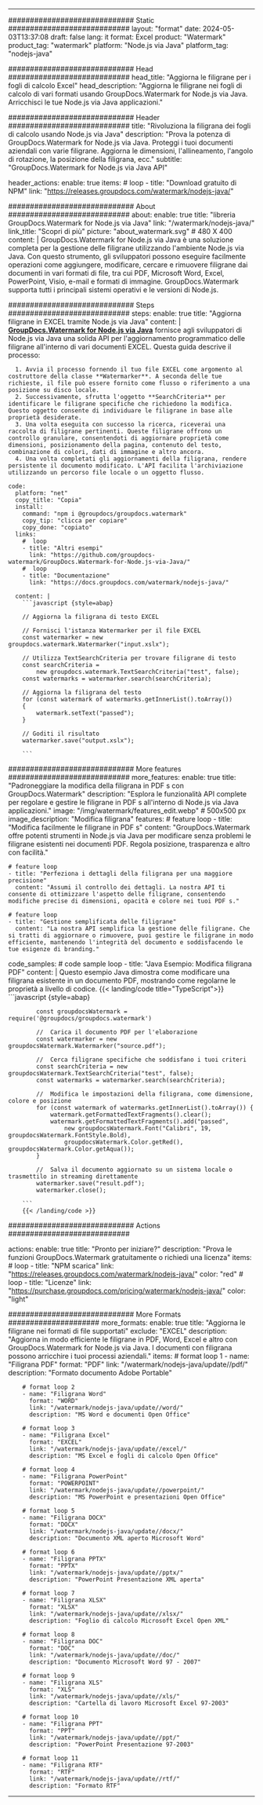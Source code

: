 
---
############################# Static ############################
layout: "format"
date:  2024-05-03T13:37:08
draft: false
lang: it
format: Excel
product: "Watermark"
product_tag: "watermark"
platform: "Node.js via Java"
platform_tag: "nodejs-java"

############################# Head ############################
head_title: "Aggiorna le filigrane per i fogli di calcolo Excel"
head_description: "Aggiorna le filigrane nei fogli di calcolo di vari formati usando GroupDocs.Watermark for Node.js via Java. Arricchisci le tue Node.js via Java applicazioni."

############################# Header ############################
title: "Rivoluziona la filigrana dei fogli di calcolo usando Node.js via Java" 
description: "Prova la potenza di GroupDocs.Watermark for Node.js via Java. Proteggi i tuoi documenti aziendali con varie filigrane. Aggiorna le dimensioni, l'allineamento, l'angolo di rotazione, la posizione della filigrana, ecc."
subtitle: "GroupDocs.Watermark for Node.js via Java API" 

header_actions:
  enable: true
  items:
    #  loop
    - title: "Download gratuito di NPM"
      link: "https://releases.groupdocs.com/watermark/nodejs-java/"
      
############################# About ############################
about:
    enable: true
    title: "libreria GroupDocs.Watermark for Node.js via Java"
    link: "/watermark/nodejs-java/"
    link_title: "Scopri di più"
    picture: "about_watermark.svg" # 480 X 400
    content: |
       GroupDocs.Watermark for Node.js via Java è una soluzione completa per la gestione delle filigrane utilizzando l'ambiente Node.js via Java. Con questo strumento, gli sviluppatori possono eseguire facilmente operazioni come aggiungere, modificare, cercare e rimuovere filigrane dai documenti in vari formati di file, tra cui PDF, Microsoft Word, Excel, PowerPoint, Visio, e-mail e formati di immagine. GroupDocs.Watermark supporta tutti i principali sistemi operativi e le versioni di Node.js.

############################# Steps ############################
steps:
    enable: true
    title: "Aggiorna filigrane in EXCEL tramite Node.js via Java"
    content: |
      **[GroupDocs.Watermark for Node.js via Java](https://products.groupdocs.com/watermark/nodejs-java/)** fornisce agli sviluppatori di Node.js via Java una solida API per l'aggiornamento programmatico delle filigrane all'interno di vari documenti EXCEL. Questa guida descrive il processo:
      
      1. Avvia il processo fornendo il tuo file EXCEL come argomento al costruttore della classe **Watermarker**. A seconda delle tue richieste, il file può essere fornito come flusso o riferimento a una posizione su disco locale.
      2. Successivamente, sfrutta l'oggetto **SearchCriteria** per identificare le filigrane specifiche che richiedono la modifica. Questo oggetto consente di individuare le filigrane in base alle proprietà desiderate.
      3. Una volta eseguita con successo la ricerca, riceverai una raccolta di filigrane pertinenti. Queste filigrane offrono un controllo granulare, consentendoti di aggiornare proprietà come dimensioni, posizionamento della pagina, contenuto del testo, combinazione di colori, dati di immagine e altro ancora.
      4. Una volta completati gli aggiornamenti della filigrana, rendere persistente il documento modificato. L'API facilita l'archiviazione utilizzando un percorso file locale o un oggetto flusso.
   
    code:
      platform: "net"
      copy_title: "Copia"
      install:
        command: "npm i @groupdocs/groupdocs.watermark"
        copy_tip: "clicca per copiare"
        copy_done: "copiato"
      links:
        #  loop
        - title: "Altri esempi"
          link: "https://github.com/groupdocs-watermark/GroupDocs.Watermark-for-Node.js-via-Java/"
        #  loop
        - title: "Documentazione"
          link: "https://docs.groupdocs.com/watermark/nodejs-java/"
          
      content: |
        ```javascript {style=abap}

        // Aggiorna la filigrana di testo EXCEL

        // Fornisci l'istanza Watermarker per il file EXCEL
        const watermarker = new groupdocs.watermark.Watermarker("input.xslx");

        // Utilizza TextSearchCriteria per trovare filigrane di testo
        const searchCriteria = 
            new groupdocs.watermark.TextSearchCriteria("test", false);
        const watermarks = watermarker.search(searchCriteria);
        
        // Aggiorna la filigrana del testo
        for (const watermark of watermarks.getInnerList().toArray())
        {
            watermark.setText("passed");
        }

        // Goditi il ​​risultato
        watermarker.save("output.xslx");
        
        ```            

############################# More features ############################
more_features:
  enable: true
  title: "Padroneggiare la modifica della filigrana in PDF s con GroupDocs.Watermark"
  description: "Esplora le funzionalità API complete per regolare e gestire le filigrane in PDF s all'interno di Node.js via Java applicazioni."
  image: "/img/watermark/features_edit.webp" # 500x500 px
  image_description: "Modifica filigrana"
  features:
    # feature loop
    - title: "Modifica facilmente le filigrane in PDF s"
      content: "GroupDocs.Watermark offre potenti strumenti in Node.js via Java per modificare senza problemi le filigrane esistenti nei documenti PDF. Regola posizione, trasparenza e altro con facilità."

    # feature loop
    - title: "Perfeziona i dettagli della filigrana per una maggiore precisione"
      content: "Assumi il controllo dei dettagli. La nostra API ti consente di ottimizzare l'aspetto delle filigrane, consentendo modifiche precise di dimensioni, opacità e colore nei tuoi PDF s."

    # feature loop
    - title: "Gestione semplificata delle filigrane"
      content: "La nostra API semplifica la gestione delle filigrane. Che si tratti di aggiornare o rimuovere, puoi gestire le filigrane in modo efficiente, mantenendo l'integrità del documento e soddisfacendo le tue esigenze di branding."
      
  code_samples:
    # code sample loop
    - title: "Java Esempio: Modifica filigrana PDF"
      content: |
        Questo esempio Java dimostra come modificare una filigrana esistente in un documento PDF, mostrando come regolarne le proprietà a livello di codice.
        {{< landing/code title="TypeScript">}}
        ```javascript {style=abap}
        
            const groupdocsWatermark = require('@groupdocs/groupdocs.watermark')

            //  Carica il documento PDF per l'elaborazione
            const watermarker = new groupdocsWatermark.Watermarker("source.pdf");

            //  Cerca filigrane specifiche che soddisfano i tuoi criteri
            const searchCriteria = new groupdocsWatermark.TextSearchCriteria("test", false);
            const watermarks = watermarker.search(searchCriteria);
  
            //  Modifica le impostazioni della filigrana, come dimensione, colore e posizione
            for (const watermark of watermarks.getInnerList().toArray()) {
                watermark.getFormattedTextFragments().clear();
                watermark.getFormattedTextFragments().add("passed", 
                    new groupdocsWatermark.Font("Calibri", 19, groupdocsWatermark.FontStyle.Bold), 
                    groupdocsWatermark.Color.getRed(), groupdocsWatermark.Color.getAqua());
            }

            //  Salva il documento aggiornato su un sistema locale o trasmettilo in streaming direttamente
            watermarker.save("result.pdf");
            watermarker.close();

        ```
        {{< /landing/code >}}


############################# Actions ############################

actions:
  enable: true
  title: "Pronto per iniziare?"
  description: "Prova le funzioni GroupDocs.Watermark gratuitamente o richiedi una licenza"
  items:
    #  loop
    - title: "NPM scarica"
      link: "https://releases.groupdocs.com/watermark/nodejs-java/"
      color: "red"
        #  loop
    - title: "Licenze"
      link: "https://purchase.groupdocs.com/pricing/watermark/nodejs-java/"
      color: "light"


############################# More Formats #####################
more_formats:
    enable: true
    title: "Aggiorna le filigrane nei formati di file supportati"
    exclude: "EXCEL"
    description: "Aggiorna in modo efficiente le filigrane in PDF, Word, Excel e altro con GroupDocs.Watermark for Node.js via Java. I documenti con filigrana possono arricchire i tuoi processi aziendali."
    items: 
        # format loop 1
        - name: "Filigrana PDF"
          format: "PDF"
          link: "/watermark/nodejs-java/update//pdf/"
          description: "Formato documento Adobe Portable"

        # format loop 2
        - name: "Filigrana Word"
          format: "WORD"
          link: "/watermark/nodejs-java/update//word/"
          description: "MS Word e documenti Open Office"
          
        # format loop 3
        - name: "Filigrana Excel"
          format: "EXCEL"
          link: "/watermark/nodejs-java/update//excel/"
          description: "MS Excel e fogli di calcolo Open Office"

        # format loop 4
        - name: "Filigrana PowerPoint"
          format: "POWERPOINT"
          link: "/watermark/nodejs-java/update//powerpoint/"
          description: "MS PowerPoint e presentazioni Open Office"

        # format loop 5
        - name: "Filigrana DOCX"
          format: "DOCX"
          link: "/watermark/nodejs-java/update//docx/"
          description: "Documento XML aperto Microsoft Word"
          
        # format loop 6
        - name: "Filigrana PPTX"
          format: "PPTX"
          link: "/watermark/nodejs-java/update//pptx/"
          description: "PowerPoint Presentazione XML aperta"
          
        # format loop 7
        - name: "Filigrana XLSX"
          format: "XLSX"
          link: "/watermark/nodejs-java/update//xlsx/"
          description: "Foglio di calcolo Microsoft Excel Open XML"

        # format loop 8
        - name: "Filigrana DOC"
          format: "DOC"
          link: "/watermark/nodejs-java/update//doc/"
          description: "Documento Microsoft Word 97 - 2007"

        # format loop 9
        - name: "Filigrana XLS"
          format: "XLS"
          link: "/watermark/nodejs-java/update//xls/"
          description: "Cartella di lavoro Microsoft Excel 97-2003"

        # format loop 10
        - name: "Filigrana PPT"
          format: "PPT"
          link: "/watermark/nodejs-java/update//ppt/"
          description: "PowerPoint Presentazione 97-2003"

        # format loop 11
        - name: "Filigrana RTF"
          format: "RTF"
          link: "/watermark/nodejs-java/update//rtf/"
          description: "Formato RTF"

---